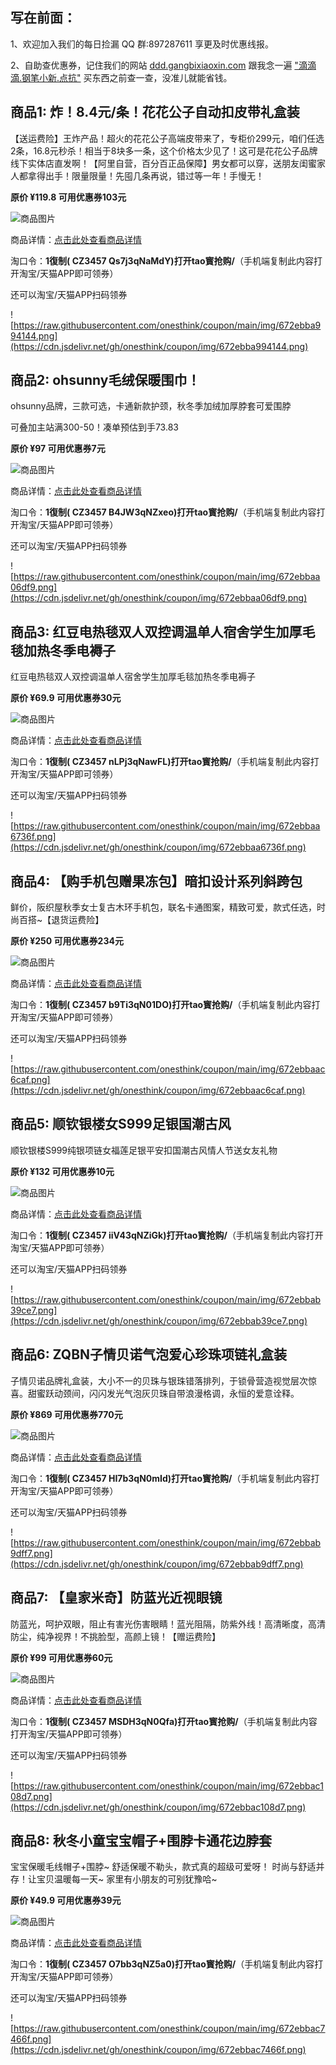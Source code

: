 ## 写在前面：

1、欢迎加入我们的每日捡漏 QQ 群:897287611 享更及时优惠线报。

2、自助查优惠券，记住我们的网站 [ddd.gangbixiaoxin.com](https://ddd.gangbixiaoxin.com) 跟我念一遍 ["滴滴滴.钢笔小新.点抗"](https://ddd.gangbixiaoxin.com) 买东西之前查一查，没准儿就能省钱。

## 商品1: 炸！8.4元/条！花花公子自动扣皮带礼盒装

【送运费险】王炸产品！超火的花花公子高端皮带来了，专柜价299元，咱们任选2条，16.8元秒杀！相当于8块多一条，这个价格太少见了！这可是花花公子品牌线下实体店直发啊！【阿里自营，百分百正品保障】男女都可以穿，送朋友闺蜜家人都拿得出手！限量限量！先囤几条再说，错过等一年！手慢无！

**原价 ¥119.8 可用优惠券103元**

![商品图片](https://img.alicdn.com/i3/2215833662749/O1CN01SzJERw1WB5nCTVhKy_!!2215833662749-0-scmitem8439000.jpg)

商品详情：[点击此处查看商品详情](https://s.click.taobao.com/t?e=m%3D2%26s%3DlLzCmodYWHNw4vFB6t2Z2ueEDrYVVa64XoO8tOebS%2BdRAdhuF14FMYznfBsA%2Bmf18sviUM61dt3WbLW7uhxyboGvCrJWHk1%2FTyVl44vrPmd3miNKHWpinpVm%2FOAUUFw71qrpxiwMoCNxc1AtbZGVS5rHbFi7jj19g0RsJgeNNkMLZMqoQW%2BfuKGzo1lVxIio%2BfLGlNbYklHcwcCwNzC4mBIUqsAlCo23GbKBWwOrf9ZX8YgvrDtXT3wPjWkHknRZHwu9zvU7osA4%2BfirBrx7mM7AMx9cWAx%2BEiM%2FlSG%2FbZTvSBbrqRjZZ1%2F5FCDazti8U1NVKZy3ECfGDF1NzTQoPw%3D%3D&amp;union_lens=lensId:TAPI@1731115932@21080e4e_12a3_1930e8cda99_1357@01)

淘口令：**1復制( CZ3457 Qs7j3qNaMdY)打开tao寳抢购/**（手机端复制此内容打开淘宝/天猫APP即可领券）</p>

还可以淘宝/天猫APP扫码领券

![https://raw.githubusercontent.com/onesthink/coupon/main/img/672ebba994144.png](https://cdn.jsdelivr.net/gh/onesthink/coupon/img/672ebba994144.png)

## 商品2: ohsunny毛绒保暖围巾！

ohsunny品牌，三款可选，卡通新款护颈，秋冬季加绒加厚脖套可爱围脖

可叠加主站满300-50！凑单预估到手73.83

**原价 ¥97 可用优惠券7元**

![商品图片](https://img.alicdn.com/imgextra/i1/2200536692984/O1CN01PiVeY61XuirpORvIM_!!2200536692984.jpg)

商品详情：[点击此处查看商品详情](https://s.click.taobao.com/t?e=m%3D2%26s%3DV9MZ8Fv1FJVw4vFB6t2Z2ueEDrYVVa64yK8Cckff7TVRAdhuF14FMYznfBsA%2Bmf1xq3IhSJN6GTWbLW7uhxyboGvCrJWHk1%2FTyVl44vrPmd3miNKHWpinpVm%2FOAUUFw71qrpxiwMoCNxc1AtbZGVS4RYfX%2FaTf6Xk67Ne9HytCoLZMqoQW%2BfuKGzo1lVxIiomU25Uqx3hUTnszxmfcWvCRc03%2B4Q1JVCqOTxMoSPDnAdjdKn3MQSiAX1MqBF7Z4C64rkhu43Ce04%2BfirBrx7mM7AMx9cWAx%2BEiM%2FlSG%2FbZSlT%2BGrHsamTMwgetoYZiJ5U1NVKZy3ECfGDF1NzTQoPw%3D%3D&amp;union_lens=lensId:TAPI@1731115934@213e71e2_12be_1930e8ce3ef_6f65@01)

淘口令：**1復制( CZ3457 B4JW3qNZxeo)打开tao寳抢购/**（手机端复制此内容打开淘宝/天猫APP即可领券）</p>

还可以淘宝/天猫APP扫码领券

![https://raw.githubusercontent.com/onesthink/coupon/main/img/672ebbaa06df9.png](https://cdn.jsdelivr.net/gh/onesthink/coupon/img/672ebbaa06df9.png)

## 商品3: 红豆电热毯双人双控调温单人宿舍学生加厚毛毯加热冬季电褥子

红豆电热毯双人双控调温单人宿舍学生加厚毛毯加热冬季电褥子

**原价 ¥69.9 可用优惠券30元**

![商品图片](https://img.alicdn.com/bao/uploaded/i3/2218635579372/O1CN01jXS9Nq2J6Qw80ud7y_!!4611686018427383788-0-item_pic.jpg)

商品详情：[点击此处查看商品详情](https://s.click.taobao.com/t?e=m%3D2%26s%3DlDAysYd56p5w4vFB6t2Z2ueEDrYVVa64yK8Cckff7TVRAdhuF14FMYznfBsA%2Bmf11aH1Hk3GeOjWbLW7uhxyboGvCrJWHk1%2FTyVl44vrPmd3miNKHWpinpVm%2FOAUUFw71qrpxiwMoCNxc1AtbZGVS4tYUuf5ZLqWkLUqicFruZXNEPXytV9ALoS4zvCRUrqusfBrpyXiZF%2FTzWs3SADpf4OvVMG0uPwyleUnSkut1xi433DeH9%2F2f8TEoCNYF0g2Cdrlr%2ByEa9QbkJ5QxPS2Ci%2FKfJmqgrYAfWsUjZoD5RAj2F4Q%2B93kMr2VkCjNRL5lDseal0NfMDXJpWvVCAyWdKJn5AyUbPoV&amp;union_lens=lensId:TAPI@1731115936@2133e4e7_135f_1930e8cea1b_2974@01)

淘口令：**1復制( CZ3457 nLPj3qNawFL)打开tao寳抢购/**（手机端复制此内容打开淘宝/天猫APP即可领券）</p>

还可以淘宝/天猫APP扫码领券

![https://raw.githubusercontent.com/onesthink/coupon/main/img/672ebbaa6736f.png](https://cdn.jsdelivr.net/gh/onesthink/coupon/img/672ebbaa6736f.png)

## 商品4: 【购手机包赠果冻包】暗扣设计系列斜跨包

鲜价，阪织屋秋季女士复古木环手机包，联名卡通图案，精致可爱，款式任选，时尚百搭~【退货运费险】

**原价 ¥250 可用优惠券234元**

![商品图片](https://img.alicdn.com/i1/2200790121628/O1CN01eXN29m1NtfnJ2Ktzc_!!2200790121628.jpg)

商品详情：[点击此处查看商品详情](https://s.click.taobao.com/t?e=m%3D2%26s%3DdWhLchS0U2hw4vFB6t2Z2ueEDrYVVa64yK8Cckff7TVRAdhuF14FMYznfBsA%2Bmf1MMgx22UI05bWbLW7uhxyboGvCrJWHk1%2FTyVl44vrPmd3miNKHWpinpVm%2FOAUUFw71qrpxiwMoCNxc1AtbZGVSwmUJDd027ct7DVBCm3hqIDNEPXytV9ALoS4zvCRUrquDQ2GNmSMQQHA%2FxF7miQN6XD%2FUU43eMEIyJru0dWtKERlcMrXUrGHBJwjDFry88nFAiLkTgFEECUbkJ5QxPS2Ci%2FKfJmqgrYAfWsUjZoD5RAuJ%2BbYqNb9fQzphLrSD3s9Dseal0NfMDXJpWvVCAyWdKJn5AyUbPoV&amp;union_lens=lensId:TAPI@1731115938@213dab6b_12a6_1930e8cf297_a7bf@01)

淘口令：**1復制( CZ3457 b9Ti3qN01DO)打开tao寳抢购/**（手机端复制此内容打开淘宝/天猫APP即可领券）</p>

还可以淘宝/天猫APP扫码领券

![https://raw.githubusercontent.com/onesthink/coupon/main/img/672ebbaac6caf.png](https://cdn.jsdelivr.net/gh/onesthink/coupon/img/672ebbaac6caf.png)

## 商品5: 顺钦银楼女S999足银国潮古风

顺钦银楼S999纯银项链女福莲足银平安扣国潮古风情人节送女友礼物

**原价 ¥132 可用优惠券10元**

![商品图片](https://img.alicdn.com/bao/uploaded/i4/1917482431/O1CN01tVBwAw1TpRmIavdBm_!!0-item_pic.jpg)

商品详情：[点击此处查看商品详情](https://s.click.taobao.com/t?e=m%3D2%26s%3DT2DOwn5gzMVw4vFB6t2Z2ueEDrYVVa64yK8Cckff7TVRAdhuF14FMclqkqAxoNoOJ1gyddu7kN%2FWbLW7uhxyboGvCrJWHk1%2FTyVl44vrPmd3miNKHWpinpVm%2FOAUUFw71qrpxiwMoCNxc1AtbZGVS33TCB2EH%2FlISmaPHWVsDTILZMqoQW%2BfuKGzo1lVxIioH4GR5gYvea%2Fb3s3nnQMqZgUFixrkhVpD9jARQMl4Ru%2BBcYW%2BeoscLXfieBwdfw4glbRMz6GTKAYZjQKfJ2UQf03O4wtQ3K90XXhKrcBJdMw7Tk1bP0ind4Y2ypo3ve%2BuX0%2B3obhRTo5xKmPmpIKZsA%3D%3D&amp;union_lens=lensId:TAPI@1731115940@213e71e2_12be_1930e8cf91e_7030@01)

淘口令：**1復制( CZ3457 iiV43qNZiGk)打开tao寳抢购/**（手机端复制此内容打开淘宝/天猫APP即可领券）</p>

还可以淘宝/天猫APP扫码领券

![https://raw.githubusercontent.com/onesthink/coupon/main/img/672ebbab39ce7.png](https://cdn.jsdelivr.net/gh/onesthink/coupon/img/672ebbab39ce7.png)

## 商品6: ZQBN子情贝诺气泡爱心珍珠项链礼盒装

子情贝诺品牌礼盒装，大小不一的贝珠与银珠错落排列，于锁骨营造视觉层次惊喜。甜蜜跃动颈间，闪闪发光气泡灰贝珠自带浪漫格调，永恒的爱意诠释。

**原价 ¥869 可用优惠券770元**

![商品图片](https://img.alicdn.com/i3/2218632281977/O1CN01Crrd3s1QTW13QuChh_!!2218632281977.jpg)

商品详情：[点击此处查看商品详情](https://s.click.taobao.com/t?e=m%3D2%26s%3DYHXauQA4Puxw4vFB6t2Z2ueEDrYVVa64yK8Cckff7TVRAdhuF14FMclqkqAxoNoORitN3%2FurF3zWbLW7uhxyboGvCrJWHk1%2FTyVl44vrPmd3miNKHWpinpVm%2FOAUUFw71qrpxiwMoCNxc1AtbZGVS4tYUuf5ZLqWQIK2Xktx%2Fh3NEPXytV9ALoS4zvCRUrquEBMXzFO8lg57MxHa7cGJvvCyYFmZZV2Wm%2F1J38tIwDFqUdFukrxCkKYs8jC24FjEH74ocGxCPwkbkJ5QxPS2Ci%2FKfJmqgrYAfWsUjZoD5RCLPH%2FWQaeUyviFDkH0XEWIDseal0NfMDXJpWvVCAyWdKJn5AyUbPoV&amp;union_lens=lensId:TAPI@1731115941@213f507f_1269_1930e8cfe96_7816@01)

淘口令：**1復制( CZ3457 HI7b3qN0mId)打开tao寳抢购/**（手机端复制此内容打开淘宝/天猫APP即可领券）</p>

还可以淘宝/天猫APP扫码领券

![https://raw.githubusercontent.com/onesthink/coupon/main/img/672ebbab9dff7.png](https://cdn.jsdelivr.net/gh/onesthink/coupon/img/672ebbab9dff7.png)

## 商品7: 【皇家米奇】防蓝光近视眼镜

防蓝光，呵护双眼，阻止有害光伤害眼睛！蓝光阻隔，防紫外线！高清晰度，高清防尘，纯净视界！不挑脸型，高颜上镜！【赠运费险】

**原价 ¥99 可用优惠券60元**

![商品图片](https://img.alicdn.com/i1/2216555892228/O1CN01HrLEaC1SKTKm2amye_!!2216555892228.png)

商品详情：[点击此处查看商品详情](https://s.click.taobao.com/t?e=m%3D2%26s%3DU75pYOmjwrtw4vFB6t2Z2ueEDrYVVa64yK8Cckff7TVRAdhuF14FMclqkqAxoNoO8sviUM61dt3WbLW7uhxyboGvCrJWHk1%2FTyVl44vrPmd3miNKHWpinpVm%2FOAUUFw71qrpxiwMoCNxc1AtbZGVS6nNuv4K5h4MSb2pXDxXIx%2FNEPXytV9ALoS4zvCRUrqueqXerYZjALL%2BEBb3ezFaQIO9phiINKPCOEXIipTT2f%2B8Yk68S2d4IthJPiaWNUcwYANhDwamwSFTU1UpnLcQJ9kYvQZuIwx3oGeIQL4Fi9H0c8B3qli6dP4DfwSI0BxnhgcbUccTft%2B228n1ngbVmA%3D%3D&amp;union_lens=lensId:TAPI@1731115942@21087005_12ca_1930e8d03ed_4734@01)

淘口令：**1復制( CZ3457 MSDH3qN0Qfa)打开tao寳抢购/**（手机端复制此内容打开淘宝/天猫APP即可领券）</p>

还可以淘宝/天猫APP扫码领券

![https://raw.githubusercontent.com/onesthink/coupon/main/img/672ebbac108d7.png](https://cdn.jsdelivr.net/gh/onesthink/coupon/img/672ebbac108d7.png)

## 商品8: 秋冬小童宝宝帽子+围脖卡通花边脖套

宝宝保暖毛线帽子+围脖~
舒适保暖不勒头，款式真的超级可爱呀！
时尚与舒适并存！让宝贝温暖每一天~
家里有小朋友的可别犹豫哈~

**原价 ¥49.9 可用优惠券39元**

![商品图片](https://img.alicdn.com/i3/3357549645/O1CN01x5XA4Q2L7T3uXPqBb_!!3357549645.jpg)

商品详情：[点击此处查看商品详情](https://s.click.taobao.com/t?e=m%3D2%26s%3DJjAzKn4gJL5w4vFB6t2Z2ueEDrYVVa64XoO8tOebS%2BdRAdhuF14FMclqkqAxoNoO5x%2BIUlGKNpXWbLW7uhxyboGvCrJWHk1%2FTyVl44vrPmd3miNKHWpinpVm%2FOAUUFw71qrpxiwMoCNxc1AtbZGVS5rHbFi7jj19g0RsJgeNNkMLZMqoQW%2BfuKGzo1lVxIiohH1FB4KomRw%2FzJ6GDvraRvCDDon0vQublmv5HLiaxWRCKEj94hZ42PnOEjCMl7g6lbRMz6GTKAYZjQKfJ2UQf03O4wtQ3K90k8IJaq3v7HJdBRDeqFMQjuqqeuvG3z8vX0%2B3obhRTo5xKmPmpIKZsA%3D%3D&amp;union_lens=lensId:TAPI@1731115945@213c6a63_12c5_1930e8d0d21_bd15@01)

淘口令：**1復制( CZ3457 O7bb3qNZ5a0)打开tao寳抢购/**（手机端复制此内容打开淘宝/天猫APP即可领券）</p>

还可以淘宝/天猫APP扫码领券

![https://raw.githubusercontent.com/onesthink/coupon/main/img/672ebbac7466f.png](https://cdn.jsdelivr.net/gh/onesthink/coupon/img/672ebbac7466f.png)

